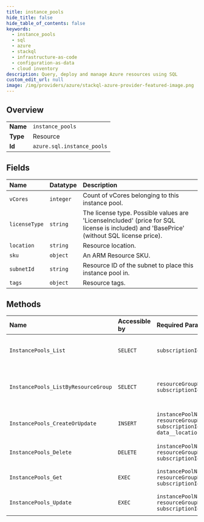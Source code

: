 ```yaml
---
title: instance_pools
hide_title: false
hide_table_of_contents: false
keywords:
  - instance_pools
  - sql
  - azure    
  - stackql
  - infrastructure-as-code
  - configuration-as-data
  - cloud inventory
description: Query, deploy and manage Azure resources using SQL
custom_edit_url: null
image: /img/providers/azure/stackql-azure-provider-featured-image.png
---
```

  
    

## Overview
<table><tbody>
<tr><td><b>Name</b></td><td><code>instance_pools</code></td></tr>
<tr><td><b>Type</b></td><td>Resource</td></tr>
<tr><td><b>Id</b></td><td><code>azure.sql.instance_pools</code></td></tr>
</tbody></table>

## Fields
| Name | Datatype | Description |
|:-----|:---------|:------------|
| `vCores` | `integer` | Count of vCores belonging to this instance pool. |
| `licenseType` | `string` | The license type. Possible values are 'LicenseIncluded' (price for SQL license is included) and 'BasePrice' (without SQL license price). |
| `location` | `string` | Resource location. |
| `sku` | `object` | An ARM Resource SKU. |
| `subnetId` | `string` | Resource ID of the subnet to place this instance pool in. |
| `tags` | `object` | Resource tags. |
## Methods
| Name | Accessible by | Required Params | Description |
|:-----|:--------------|:----------------|:------------|
| `InstancePools_List` | `SELECT` | `subscriptionId` | Gets a list of all instance pools in the subscription. |
| `InstancePools_ListByResourceGroup` | `SELECT` | `resourceGroupName, subscriptionId` | Gets a list of instance pools in the resource group |
| `InstancePools_CreateOrUpdate` | `INSERT` | `instancePoolName, resourceGroupName, subscriptionId, data__location` | Creates or updates an instance pool. |
| `InstancePools_Delete` | `DELETE` | `instancePoolName, resourceGroupName, subscriptionId` | Deletes an instance pool |
| `InstancePools_Get` | `EXEC` | `instancePoolName, resourceGroupName, subscriptionId` | Gets an instance pool. |
| `InstancePools_Update` | `EXEC` | `instancePoolName, resourceGroupName, subscriptionId` | Updates an instance pool. |
